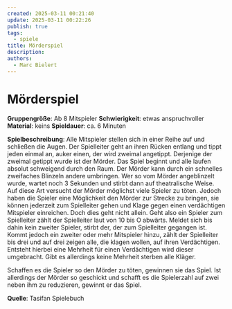 ```yaml
---
created: 2025-03-11 00:21:40
update: 2025-03-11 00:22:26
publish: true
tags:
  - spiele
title: Mörderspiel
description: 
authors:
  - Marc Bielert
---
```


# Mörderspiel

**Gruppengröße**: Ab 8 Mitspieler
**Schwierigkeit**: etwas anspruchvoller
**Material**: keins
**Spieldauer**: ca. 6 Minuten

**Spielbeschreibung**:
Alle Mitspieler stellen sich in einer Reihe auf und schließen die Augen. Der Spielleiter geht an ihren Rücken entlang und tippt jeden einmal an, auker einen, der wird zweimal angetippt. Derjenige der zweimal getippt wurde ist der Mörder. Das Spiel beginnt und alle laufen absolut schweigend durch den Raum. Der Mörder kann durch ein schnelles zweifaches Blinzeln andere umbringen. Wer so vom Mörder angeblinzelt wurde, wartet noch 3 Sekunden und stirbt dann auf theatralische Weise. Auf diese Art versucht der Mörder möglichst viele Spieler zu töten. Jedoch haben die Spieler eine Möglichkeit den Mörder zur Strecke zu bringen, sie können jederzeit zum Spielleiter gehen und Klage gegen einen verdächtigen Mitspieler einreichen. Doch dies geht nicht allein. Geht also ein Spieler zum Spielleiter zählt der Spielleiter laut von 10 bis O abwärts. Meldet sich bis dahin kein zweiter Spieler, stirbt der, der zum Spielleiter gegangen ist. Kommt jedoch ein zweiter oder mehr Mitspieler hinzu, zählt der Spielleiter bis drei und auf drei zeigen alle, die klagen wollen, auf ihren Verdächtigen. Entsteht hierbei eine Mehrheit für einen Verdächtigen wird dieser umgebracht. Gibt es allerdings keine Mehrheit sterben alle Kläger.

Schaffen es die Spieler so den Mörder zu töten, gewinnen sie das Spiel. Ist allerdings der Mörder so geschickt und schafft es die Spielerzahl auf zwei neben ihm zu reduzieren, gewinnt er das Spiel.

**Quelle**:
Tasifan Spielebuch